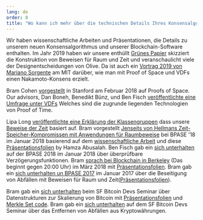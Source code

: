 ```yaml
---
lang: de
order: 8
title: "Wo kann ich mehr über die technischen Details Ihres Konsensalgorithmus erfahren?"
---
```


Wir haben wissenschaftliche Arbeiten und Präsentationen, die Details zu unserem neuen Konsensalgorithmus und unserer Blockchain-Software enthalten.
Im Jahr 2019 haben wir unsere enthüllt [Grünes Papier](https://www.Olive.net/assets/OliveGreenPaper.pdf) skizziert die Konstruktion von Beweisen für Raum und Zeit und veranschaulicht viele der Designentscheidungen von Olive.
Da ist auch ein [Vortrag 2019 von Mariano Sorgente](https://youtu.be/_075bzQPooU) am MIT darüber, wie man mit Proof of Space und VDFs einen Nakamoto-Konsens erzielt.

Bram Cohen [vorgestellt](https://www.youtube.com/watch?v=2Zlcgt8FVz4) in Stanford am Februar 2018 auf Proofs of Space. Our advisors, Dan Boneh, Benedikt Bünz, und Ben Fisch [veröffentlichte eine Umfrage unter VDFs](https://eprint.iacr.org/2018/712.pdf) Welches sind die zugrunde liegenden Technologien von Proof of Time.

Lipa Long [veröffentlichte eine Erklärung der Klassengruppen](https://github.com/Olive-Network/vdf-competition/blob/master/classgroups.pdf) dass unsere [Beweise der Zeit](https://eprint.iacr.org/2018/627.pdf) basiert auf. Bram vorgestellt [Jenseits von Hellmans Zeit-Speicher-Kompromissen mit Anwendungen für Raumbeweise](https://www.youtube.com/watch?v=iqxkO7C-cyk) bei BPASE '18 im Januar 2018 basierend auf dem [wissenschaftliche Arbeit](https://eprint.iacr.org/2017/893) und diese [Präsentationsfolien](https://view.publitas.com/Olive-network/pbase18slides/page/1) by Hamza Abusalah. Ben Fisch gab ein [sich unterhalten](https://www.youtube.com/watch?v=qUoagL7OZ1k&feature=youtu.be) auf der BPASE 2018 im Januar 2018 über überprüfbare Verzögerungsfunktionen. Bram [sprach bei Blockchain in Berkeley](https://www.facebook.com/BlockchainatBerkeley/videos/2006069823011271/) (Das beginnt gegen 20:00 Uhr) im März 2018 mit [Präsentationsfolien](https://cyber.stanford.edu/sites/g/files/sbiybj9936/f/bramcohen.pdf). Bram gab ein [sich unterhalten un BPASE 2017](https://www.youtube.com/watch?v=aYG0NxoG7yw) im Januar 2017 über die Beseitigung von Abfällen mit Beweisen für Raum und Zeit([Präsentationsfolien](https://cyber.stanford.edu/sites/g/files/sbiybj9936/f/bramcohen.pdf)).

Bram gab ein [sich unterhalten](https://www.youtube.com/watch?v=zZaB4hM8SQ4) beim SF Bitcoin Devs Seminar über Datenstrukturen zur Skalierung von Bitcoin mit [Präsentationsfolien](https://view.publitas.com/Olive-network/bitcoin_data_structures/) und [Merkle Set code](https://github.com/bramcohen/MerkleSet). Bram gab ein [sich unterhalten](https://www.youtube.com/watch?v=zZaB4hM8SQ4) auf dem SF Bitcoin Devs Seminar über das Entfernen von Abfällen aus Kryptowährungen.
